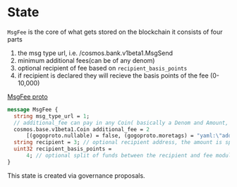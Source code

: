 <!--
order: 2
-->

# State

`MsgFee` is the core of what gets stored on the blockchain it consists of four parts
 1. the msg type url, i.e. /cosmos.bank.v1beta1.MsgSend
 2. minimum additional fees(can be of any denom)
 3. optional recipient of fee based on `recipient_basis_points`
 4. if recipient is declared they will recieve the basis points of the fee (0-10,000)
 
 [MsgFee proto](../../../proto/provenance/msgfees/v1/msgfees.proto#L25-L37) 
```protobuf
message MsgFee {
  string msg_type_url = 1;
  // additional_fee can pay in any Coin( basically a Denom and Amount, Amount can be zero)
  cosmos.base.v1beta1.Coin additional_fee = 2
      [(gogoproto.nullable) = false, (gogoproto.moretags) = "yaml:\"additional_fee\""];
  string recipient = 3; // optional recipient address, the amount is split between recipient and fee module
  uint32 recipient_basis_points =
      4; // optional split of funds between the recipient and fee module defaults to 50:50 split
}
```

This state is created via governance proposals.
